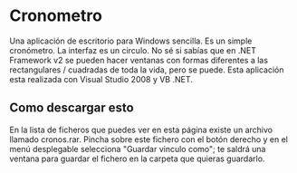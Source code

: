 # Cronometro
Una aplicación de escritorio para Windows sencilla. Es un simple cronómetro.
La interfaz es un circulo. No sé si sabías que en .NET Framework v2 se pueden hacer ventanas con formas diferentes a las rectangulares / cuadradas 
de toda la vida, pero se puede.
Esta aplicación esta realizada con Visual Studio 2008 y VB .NET.

## Como descargar esto
En la lista de ficheros que puedes ver en esta página existe un archivo llamado cronos.rar. Pincha sobre este fichero con el botón derecho y en el menú desplegable selecciona "Guardar vinculo como"; te saldrá una ventana para guardar el fichero en la carpeta que quieras guardarlo.
